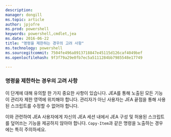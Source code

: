 ```yaml
---
description: 
manager: dongill
ms.topic: article
author: jpjofre
ms.prod: powershell
keywords: powershell,cmdlet,jea
ms.date: 2016-06-22
title: "명령을 제한하는 경우의 고려 사항"
ms.technology: powershell
ms.sourcegitcommit: 7504fe496a8913718847e45115d126caf4049bef
ms.openlocfilehash: 9f3f79a29e0fb7ec5a5111284bb7985548e17749

---
```


### 명령을 제한하는 경우의 고려 사항
이 단계에 대해 유의할 한 가지 중요한 사항이 있습니다.
JEA를 통해 노출된 모든 기능이 관리자 제한 영역에 위치해야 합니다.
관리자가 아닌 사용자는 JEA 끝점을 통해 사용된 스크립트를 수정할 수 없어야 합니다.

이와 관련하여 JEA 사용자에게 자신의 JEA 세션 내에서 JEA 구성 및 허용된 스크립트를 덮어쓰는 기능을 제공하지 않아야 합니다.
`Copy-Item`과 같은 명령을 노출하는 경우에는 특히 주의하세요.




<!--HONumber=Jun16_HO4-->


